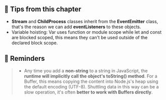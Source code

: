 ## 📘 Tips from this chapter

- **Stream** and **ChildProcess** classes inherit from the **EventEmitter** class, that's the reason we can add **eventListeners** to these objects.
- Variable hoisting: Var uses function or module scope while let and const are blocked scoped, this means they can't be used outside of the declared block scope.

## 🚧 Reminders
> - Any time you add a **non-string** to a string in JavaScript, the **runtime will implicitly call the object's toString() method**. For a Buffer, this means copying the content into Node.js's heap using the default encoding (UTF-8). Shuttling data in this way can be a slow operation,  it's often **better to work with Buffers directly**.